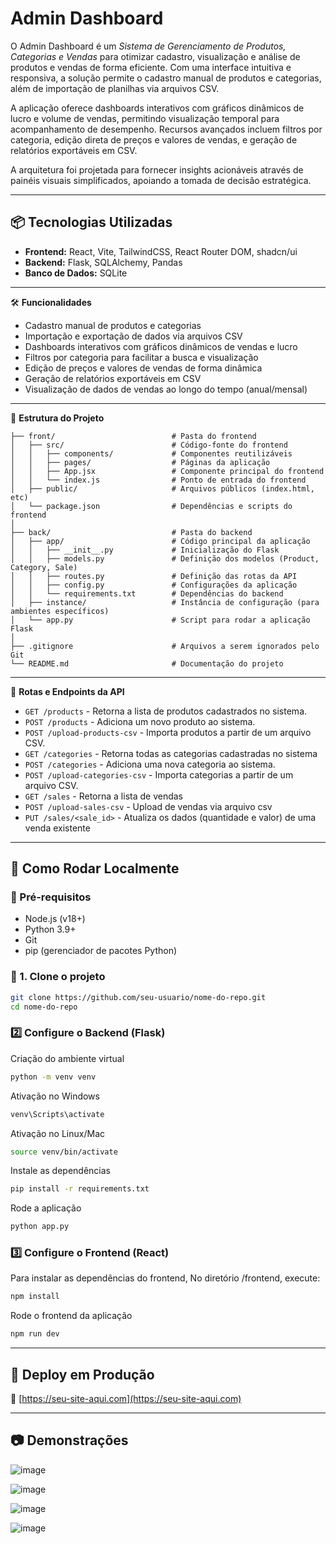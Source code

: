 # Admin Dashboard

O Admin Dashboard é um *Sistema de Gerenciamento de Produtos, Categorias e Vendas* para otimizar cadastro, visualização e análise de produtos e vendas de forma eficiente. Com uma interface intuitiva e responsiva, a solução permite o cadastro manual de produtos e categorias, além de importação de planilhas via arquivos CSV.

A aplicação oferece dashboards interativos com gráficos dinâmicos de lucro e volume de vendas, permitindo visualização temporal para acompanhamento de desempenho. Recursos avançados incluem filtros por categoria, edição direta de preços e valores de vendas, e geração de relatórios exportáveis em CSV. 

A arquitetura foi projetada para fornecer insights acionáveis através de painéis visuais simplificados, apoiando a tomada de decisão estratégica.

---


## 📦 Tecnologias Utilizadas

- **Frontend:** React, Vite, TailwindCSS, React Router DOM, shadcn/ui
- **Backend:** Flask, SQLAlchemy, Pandas
- **Banco de Dados:** SQLite


---

🛠️ **Funcionalidades**

- Cadastro manual de produtos e categorias
- Importação e exportação de dados via arquivos CSV
- Dashboards interativos com gráficos dinâmicos de vendas e lucro
- Filtros por categoria para facilitar a busca e visualização
- Edição de preços e valores de vendas de forma dinâmica
- Geração de relatórios exportáveis em CSV
- Visualização de dados de vendas ao longo do tempo (anual/mensal)

---
📂 **Estrutura do Projeto**

```
├── front/                          # Pasta do frontend
│   ├── src/                        # Código-fonte do frontend
│   │   ├── components/             # Componentes reutilizáveis
│   │   ├── pages/                  # Páginas da aplicação
│   │   ├── App.jsx                 # Componente principal do frontend
│   │   └── index.js                # Ponto de entrada do frontend
│   ├── public/                     # Arquivos públicos (index.html, etc)
│   └── package.json                # Dependências e scripts do frontend
│
├── back/                           # Pasta do backend
│   ├── app/                        # Código principal da aplicação
│   │   ├── __init__.py             # Inicialização do Flask
│   │   ├── models.py               # Definição dos modelos (Product, Category, Sale)
│   │   ├── routes.py               # Definição das rotas da API
│   │   ├── config.py               # Configurações da aplicação
│   │   └── requirements.txt        # Dependências do backend
│   ├── instance/                   # Instância de configuração (para ambientes específicos)
│   └── app.py                      # Script para rodar a aplicação Flask
│
├── .gitignore                      # Arquivos a serem ignorados pelo Git
└── README.md                       # Documentação do projeto

```
---
🔗 **Rotas e Endpoints da API**

- `GET /products` - Retorna a lista de produtos cadastrados no sistema.
- `POST /products` - Adiciona um novo produto ao sistema.
- `POST /upload-products-csv` - Importa produtos a partir de um arquivo CSV.
- `GET /categories` - Retorna todas as categorias cadastradas no sistema
- `POST /categories` - Adiciona uma nova categoria ao sistema.
- `POST /upload-categories-csv` - Importa categorias a partir de um arquivo CSV.
- `GET /sales` - Retorna a lista de vendas
- `POST /upload-sales-csv` - Upload de vendas via arquivo csv
- `PUT /sales/<sale_id>` - Atualiza os dados (quantidade e valor) de uma venda existente 

---

## 🚀 Como Rodar Localmente

### 🔧 Pré-requisitos

- Node.js (v18+)
- Python 3.9+
- Git
- pip (gerenciador de pacotes Python)


### 🔄 1. Clone o projeto

```bash
git clone https://github.com/seu-usuario/nome-do-repo.git
cd nome-do-repo
```

### 2️⃣ Configure o Backend (Flask)
Criação do ambiente virtual
```bash
python -m venv venv
```

Ativação no Windows
```bash
venv\Scripts\activate
```

Ativação no Linux/Mac
```bash
source venv/bin/activate
```

Instale as dependências
```bash
pip install -r requirements.txt
```

Rode a aplicação
```bash
python app.py
```

### 3️⃣ Configure o Frontend (React)

Para instalar as dependências do frontend,
No diretório /frontend, execute:
```bash
npm install
```

Rode o frontend da aplicação
```bash
npm run dev
```
---

## 🔗 Deploy em Produção

📍 [https://seu-site-aqui.com](https://seu-site-aqui.com)



---
## 📷 Demonstrações

![image](https://github.com/user-attachments/assets/9018f3ff-ccd4-455f-aeaf-4df42f582dcb)

![image](https://github.com/user-attachments/assets/84f22906-0c9c-46f0-9808-4ea01de48807)

![image](https://github.com/user-attachments/assets/0915f4ca-98c3-4d22-b35e-713e437a26f3)

![image](https://github.com/user-attachments/assets/9fb1ba8e-01f1-4224-913a-c87230147e40)

